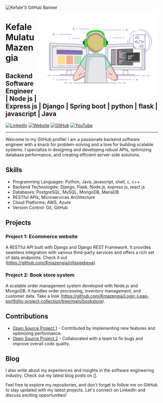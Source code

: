 ![Kefale'S GitHub Banner](https://media.licdn.com/dms/image/D5616AQGgVHn6fZeFFQ/profile-displaybackgroundimage-shrink_350_1400/0/1673892485014?e=1684368000&v=beta&t=A3vj-aw2ySqPh3QaTaCXIAx77Bicww4-JYhihj8f7Pc)
<img align="right" alt="Coding" width="400" src="https://raw.githubusercontent.com/devSouvik/devSouvik/master/gif3.gif">
# Kefale Mulatu Mazengia

## Backend Software Engineer | Node js | Express js |  Django | Spring boot | python | flask | javascript | Java

[![LinkedIn](https://img.shields.io/badge/LinkedIn-Connect-blue)](https://www.linkedin.com/in/kefale-mazengia-512015215?lipi=urn%3Ali%3Apage%3Ad_flagship3_profile_view_base_contact_details%3B9t2GWhq1T%2B6npjbuC8aZIw%3D%3D)
[![Website](https://img.shields.io/badge/Website-Portfolio-brightgreen)](https://www.logicleap.com)
[![GitHub](https://img.shields.io/badge/GitHub-Follow-lightgrey)](https://github.com/kmazengia)
[![YouTube](https://img.shields.io/badge/YouTube-Subscribe-red)](https://www.youtube.com/channel/UCJ0_mpS6Y3Qsi55FNAam0fQ)

---

Welcome to my GitHub profile! I am a passionate backend software engineer with a knack for problem-solving and a love for building scalable systems. I specialize in designing and developing robust APIs, optimizing database performance, and creating efficient server-side solutions.

## Skills

- Programming Languages: Python, Java, javascript, shell, c, c++
- Backend Technologies: Django, Flask, Node.js, express js, react js
- Databases: PostgreSQL, MySQL, MongoDB, MariaDB
- RESTful APIs, Microservices Architecture
- Cloud Platforms: AWS, Azure
- Version Control: Git, GitHub

## Projects

### Project 1: Ecommerce website 
A RESTful API built with Django and Django REST Framework. It provides seamless integration with various third-party services and offers a rich set of data endpoints. Check it out (https://github.com/Kmazengia/nifasgebeya).

### Project 2: Book store system
A scalable order management system developed with Node.js and MongoDB. It handles order processing, inventory management, and customer data. Take a look (https://github.com/Kmazengia/Logic-Leap-portfollio-project-collection/tree/main/bookstore).

## Contributions

- [Open Source Project 1](https://github.com/--) - Contributed by implementing new features and optimizing performance.
- [Open Source Project 2](https://github.com/---) - Collaborated with a team to fix bugs and improve overall code quality.

## Blog

I also write about my experiences and insights in the software engineering industry. Check out my latest blog posts on [].

Feel free to explore my repositories, and don't forget to follow me on GitHub to stay updated with my latest projects. Let's connect on LinkedIn and discuss exciting opportunities!
